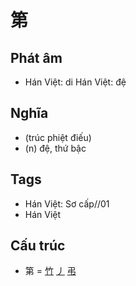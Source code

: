 # 第

## Phát âm
* Hán Việt: di Hán Việt: đệ

## Nghĩa
* (trúc phiệt điếu)
* (n) đệ, thứ bậc

## Tags
* Hán Việt: Sơ cấp//01
* Hán Việt

## Cấu trúc
* 第 = [竹](竹.md) [丿](丿.md) [弔](弔.md)

<script>window.HANZI_FIELD='第';</script>